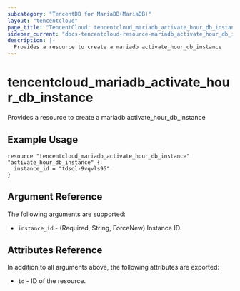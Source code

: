 ```yaml
---
subcategory: "TencentDB for MariaDB(MariaDB)"
layout: "tencentcloud"
page_title: "TencentCloud: tencentcloud_mariadb_activate_hour_db_instance"
sidebar_current: "docs-tencentcloud-resource-mariadb_activate_hour_db_instance"
description: |-
  Provides a resource to create a mariadb activate_hour_db_instance
---
```


# tencentcloud_mariadb_activate_hour_db_instance

Provides a resource to create a mariadb activate_hour_db_instance

## Example Usage

```hcl
resource "tencentcloud_mariadb_activate_hour_db_instance" "activate_hour_db_instance" {
  instance_id = "tdsql-9vqvls95"
}
```

## Argument Reference

The following arguments are supported:

* `instance_id` - (Required, String, ForceNew) Instance ID.

## Attributes Reference

In addition to all arguments above, the following attributes are exported:

* `id` - ID of the resource.



